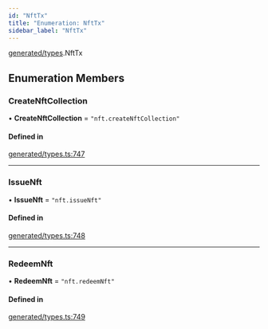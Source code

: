 ```yaml
---
id: "NftTx"
title: "Enumeration: NftTx"
sidebar_label: "NftTx"
---
```


[generated/types](../../../../modules/Generated/Types/Types.md).NftTx

## Enumeration Members

### CreateNftCollection

• **CreateNftCollection** = ``"nft.createNftCollection"``

#### Defined in

[generated/types.ts:747](https://github.com/PolymeshAssociation/polymesh-sdk/blob/95e180d28/src/generated/types.ts#L747)

___

### IssueNft

• **IssueNft** = ``"nft.issueNft"``

#### Defined in

[generated/types.ts:748](https://github.com/PolymeshAssociation/polymesh-sdk/blob/95e180d28/src/generated/types.ts#L748)

___

### RedeemNft

• **RedeemNft** = ``"nft.redeemNft"``

#### Defined in

[generated/types.ts:749](https://github.com/PolymeshAssociation/polymesh-sdk/blob/95e180d28/src/generated/types.ts#L749)
